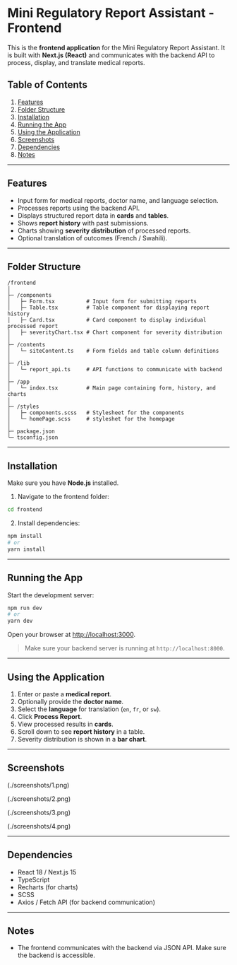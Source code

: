 # Mini Regulatory Report Assistant - Frontend

This is the **frontend application** for the Mini Regulatory Report Assistant. It is built with **Next.js (React)** and communicates with the backend API to process, display, and translate medical reports.

## Table of Contents
1. [Features](#features)
2. [Folder Structure](#folder-structure)
3. [Installation](#installation)
4. [Running the App](#running-the-app)
5. [Using the Application](#using-the-application)
6. [Screenshots](#screenshots)
7. [Dependencies](#dependencies)
8. [Notes](#notes)

---

## Features
- Input form for medical reports, doctor name, and language selection.
- Processes reports using the backend API.
- Displays structured report data in **cards** and **tables**.
- Shows **report history** with past submissions.
- Charts showing **severity distribution** of processed reports.
- Optional translation of outcomes (French / Swahili).

---

## Folder Structure
```
/frontend
│
├─ /components
│   ├─ Form.tsx          # Input form for submitting reports
│   ├─ Table.tsx         # Table component for displaying report history
│   ├─ Card.tsx          # Card component to display individual processed report
│   ├─ severityChart.tsx # Chart component for severity distribution
│
├─ /contents
│   └─ siteContent.ts    # Form fields and table column definitions
│
├─ /lib
│   └─ report_api.ts     # API functions to communicate with backend
│
├─ /app
│   └─ index.tsx         # Main page containing form, history, and charts
│
├─ /styles
│   ├─ components.scss   # Stylesheet for the components 
│   └─ homePage.scss     # styleshet for the homepage
│
├─ package.json
└─ tsconfig.json
```

---

## Installation

Make sure you have **Node.js** installed.  

1. Navigate to the frontend folder:
```bash
cd frontend
```

2. Install dependencies:
```bash
npm install
# or
yarn install
```

---

## Running the App

Start the development server:

```bash
npm run dev
# or
yarn dev
```

Open your browser at [http://localhost:3000](http://localhost:3000).

> Make sure your backend server is running at `http://localhost:8000`.

---

## Using the Application

1. Enter or paste a **medical report**.
2. Optionally provide the **doctor name**.
3. Select the **language** for translation (`en`, `fr`, or `sw`).
4. Click **Process Report**.
5. View processed results in **cards**.
6. Scroll down to see **report history** in a table.
7. Severity distribution is shown in a **bar chart**.

---

## Screenshots

(./screenshots/1.png)

(./screenshots/2.png)

(./screenshots/3.png)

(./screenshots/4.png)

---

## Dependencies
- React 18 / Next.js 15
- TypeScript
- Recharts (for charts)
- SCSS
- Axios / Fetch API (for backend communication)

---

## Notes
- The frontend communicates with the backend via JSON API. Make sure the backend is accessible.